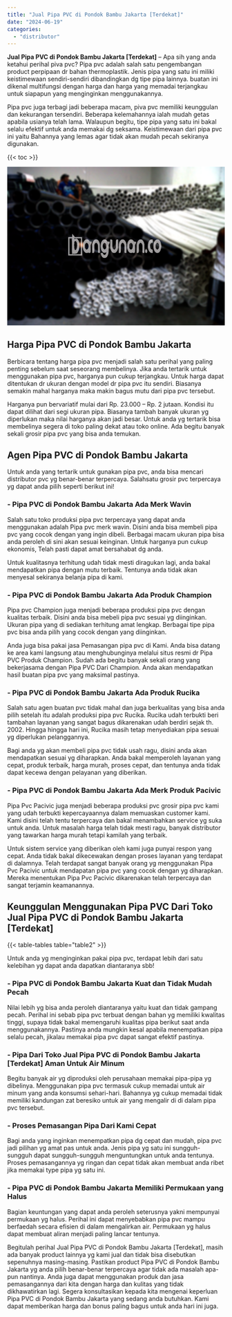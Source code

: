 ```yaml
---
title: "Jual Pipa PVC di Pondok Bambu Jakarta [Terdekat]"
date: "2024-06-19"
categories: 
  - "distributor"
---
```


**Jual Pipa PVC di Pondok Bambu Jakarta \[Terdekat\]** – Apa sih yang anda ketahui perihal piva pvc? Pipa pvc adalah salah satu pengembangan product perpipaan dr bahan thermoplastik. Jenis pipa yang satu ini miliki keistimewaan sendiri-sendiri dibandingkan dg tipe pipa lainnya. buatan ini dikenal multifungsi dengan harga dan harga yang memadai terjangkau untuk siapapun yang menginginkan menggunakannya.

Pipa pvc juga terbagi jadi beberapa macam, piva pvc memiliki keunggulan dan kekurangan tersendiri. Beberapa kelemahannya ialah mudah getas apabila usianya telah lama. Walaupun begitu, tipe pipa yang satu ini bakal selalu efektif untuk anda memakai dg seksama. Keistimewaan dari pipa pvc ini yaitu Bahannya yang lemas agar tidak akan mudah pecah sekiranya digunakan.

{{< toc >}}

![Jual Pipa PVC di Pondok Bambu Jakarta [Terdekat]](/images/jaul-pipa-pvc-10.png)

## Harga Pipa PVC di Pondok Bambu Jakarta

Berbicara tentang harga pipa pvc menjadi salah satu perihal yang paling penting sebelum saat seseorang membelinya. Jika anda tertarik untuk menggunakan pipa pvc, harganya pun cukup terjangkau. Untuk harga dapat ditentukan dr ukuran dengan model dr pipa pvc itu sendiri. Biasanya semakin mahal harganya maka makin bagus mutu dari pipa pvc tersebut.

Harganya pun bervariatif mulai dari Rp. 23.000 – Rp. 2 jutaan. Kondisi itu dapat dilihat dari segi ukuran pipa. Biasanya tambah banyak ukuran yg diperlukan maka nilai harganya akan jadi besar. Untuk anda yg tertarik bisa membelinya segera di toko paling dekat atau toko online. Ada begitu banyak sekali grosir pipa pvc yang bisa anda temukan.

## Agen Pipa PVC di Pondok Bambu Jakarta

Untuk anda yang tertarik untuk gunakan pipa pvc, anda bisa mencari distributor pvc yg benar-benar terpercaya. Salahsatu grosir pvc terpercaya yg dapat anda pilih seperti berikut ini!

### \- Pipa PVC di Pondok Bambu Jakarta Ada Merk Wavin

Salah satu toko produksi pipa pvc terpercaya yang dapat anda menggunakan adalah Pipa pvc merk wavin. Disini anda bisa membeli pipa pvc yang cocok dengan yang ingin dibeli. Berbagai macam ukuran pipa bisa anda peroleh di sini akan sesuai keinginan. Untuk harganya pun cukup ekonomis, Telah pasti dapat amat bersahabat dg anda.

Untuk kualitasnya terhitung udah tidak mesti diragukan lagi, anda bakal mendapatkan pipa dengan mutu terbaik. Tentunya anda tidak akan menyesal sekiranya belanja pipa di kami.

### \- Pipa PVC di Pondok Bambu Jakarta Ada Produk Champion

Pipa pvc Champion juga menjadi beberapa produksi pipa pvc dengan kualitas terbaik. Disini anda bisa mebeli pipa pvc sesuai yg diinginkan. Ukuran pipa yang di sediakan terhitung amat lengkap. Berbagai tipe pipa pvc bisa anda pilih yang cocok dengan yang diinginkan.

Anda juga bisa pakai jasa Pemasangan pipa pvc di Kami. Anda bisa datang ke area kami langsung atau menghubunginya melalui situs resmi dr Pipa PVC Produk Champion. Sudah ada begitu banyak sekali orang yang bekerjasama dengan Pipa PVC Dari Champion. Anda akan mendapatkan hasil buatan pipa pvc yang maksimal pastinya.

### \- Pipa PVC di Pondok Bambu Jakarta Ada Produk Rucika

Salah satu agen buatan pvc tidak mahal dan juga berkualitas yang bisa anda pilih setelah itu adalah produksi pipa pvc Rucika. Rucika udah terbukti beri tambahan layanan yang sangat bagus dikarenakan udah berdiri sejak th. 2002. Hingga hingga hari ini, Rucika masih tetap menyediakan pipa sesuai yg diperlukan pelanggannya.

Bagi anda yg akan membeli pipa pvc tidak usah ragu, disini anda akan mendapatkan sesuai yg diharapkan. Anda bakal memperoleh layanan yang cepat, produk terbaik, harga murah, proses cepat, dan tentunya anda tidak dapat kecewa dengan pelayanan yang diberikan.

### \- Pipa PVC di Pondok Bambu Jakarta Ada Merk Produk Pacivic

Pipa Pvc Pacivic juga menjadi beberapa produksi pvc grosir pipa pvc kami yang udah terbukti kepercayaannya dalam memuaskan customer kami. Kami disini telah tentu terpercaya dan bakal menambahkan service yg suka untuk anda. Untuk masalah harga telah tidak mesti ragu, banyak distributor yang tawarkan harga murah tetapi kamilah yang terbaik.

Untuk sistem service yang diberikan oleh kami juga punyai respon yang cepat. Anda tidak bakal dikecewakan dengan proses layanan yang terdapat di dalamnya. Telah terdapat sangat banyak orang yg menggunakan Pipa Pvc Pacivic untuk mendapatan pipa pvc yang cocok dengan yg diharapkan. Mereka menentukan Pipa Pvc Pacivic dikarenakan telah terpercaya dan sangat terjamin keamanannya.

## Keunggulan Menggunakan Pipa PVC Dari Toko Jual Pipa PVC di Pondok Bambu Jakarta \[Terdekat\]

{{< table-tables table="table2" >}}

Untuk anda yg menginginkan pakai pipa pvc, terdapat lebih dari satu kelebihan yg dapat anda dapatkan diantaranya sbb!

### \- Pipa PVC di Pondok Bambu Jakarta Kuat dan Tidak Mudah Pecah

Nilai lebih yg bisa anda peroleh diantaranya yaitu kuat dan tidak gampang pecah. Perihal ini sebab pipa pvc terbuat dengan bahan yg memiliki kwalitas tinggi, supaya tidak bakal memengaruhi kualitas pipa berikut saat anda menggunakannya. Pastinya anda mungkin kesal apabila menempatkan pipa selalu pecah, jikalau memakai pipa pvc dapat sangat efektif pastinya.

### \- Pipa Dari Toko Jual Pipa PVC di Pondok Bambu Jakarta \[Terdekat\] Aman Untuk Air Minum

Begitu banyak air yg diproduksi oleh perusahaan memakai pipa-pipa yg dibelinya. Menggunakan pipa pvc termasuk cukup memadai untuk air minum yang anda konsumsi sehari-hari. Bahannya yg cukup memadai tidak memiliki kandungan zat beresiko untuk air yang mengalir di di dalam pipa pvc tersebut.

### \- Proses Pemasangan Pipa Dari Kami Cepat

Bagi anda yang inginkan menempatkan pipa dg cepat dan mudah, pipa pvc jadi pilihan yg amat pas untuk anda. Jenis pipa yg satu ini sungguh-sungguh dapat sungguh-sungguh menguntungkan untuk anda tentunya. Proses pemasangannya yg ringan dan cepat tidak akan membuat anda ribet jika memakai type pipa yg satu ini.

### \- Pipa PVC di Pondok Bambu Jakarta Memiliki Permukaan yang Halus

Bagian keuntungan yang dapat anda peroleh seterusnya yakni mempunyai permukaan yg halus. Perihal ini dapat menyebabkan pipa pvc mampu berfaedah secara efisien di dalam mengalirkan air. Permukaan yg halus dapat membuat aliran menjadi paling lancar tentunya.

Begitulah perihal Jual Pipa PVC di Pondok Bambu Jakarta \[Terdekat\], masih ada banyak product lainnya yg kami jual dan tidak bisa disebutkan sepenuhnya masing-masing. Pastikan product Pipa PVC di Pondok Bambu Jakarta yg anda pilih benar-benar terpercaya agar tidak ada masalah apa-pun nantinya. Anda juga dapat menggunakan produk dan jasa pemasangannya dari kita dengan harga dan kulitas yang tidak dikhawatirkan lagi. Segera konsultasikan kepada kita mengenai keperluan Pipa PVC di Pondok Bambu Jakarta yang sedang anda butuhkan. Kami dapat memberikan harga dan bonus paling bagus untuk anda hari ini juga.
